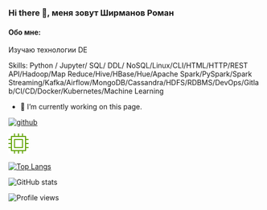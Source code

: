### Hi there 👋, меня зовут Ширманов Роман
#### Обо мне:
Изучаю технологии DE

Skills: Python / Jupyter/ SQL/ DDL/ NoSQL/Linux/CLI/HTML/HTTP/REST API/Hadoop/Map Reduce/Hive/HBase/Hue/Apache Spark/PySpark/Spark Streaming/Kafka/Airflow/MongoDB/Cassandra/HDFS/RDBMS/DevOps/Gitlab/CI/CD/Docker/Kubernetes/Machine Learning

- 🔭 I’m currently working on this page. 


[<img src='https://cdn.jsdelivr.net/npm/simple-icons@3.0.1/icons/github.svg' alt='github' height='40'>](https://github.com/catman91)  

<a href='https://docs.github.com/en/developers'><img src='https://raw.githubusercontent.com/acervenky/animated-github-badges/master/assets/devbadge.gif' width='40' height='40'></a> 

[![Top Langs](https://github-readme-stats.vercel.app/api/top-langs/?username=catman91)](https://github.com/anuraghazra/github-readme-stats)

![GitHub stats](https://github-readme-stats.vercel.app/api?username=catman91&show_icons=true)  

![Profile views](https://gpvc.arturio.dev/catman91)  

<!---
catman91/catman91 is a ✨ special ✨ repository because its `README.md` (this file) appears on your GitHub profile.
You can click the Preview link to take a look at your changes.
--->
